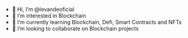 - 👋 Hi, I’m @levandeoficial
- 👀 I’m interested in Blockchain
- 🌱 I’m currently learning Blockchain, Defi, Smart Contracts and NFTs
- 💞️ I’m looking to collaborate on Blockchain projects
